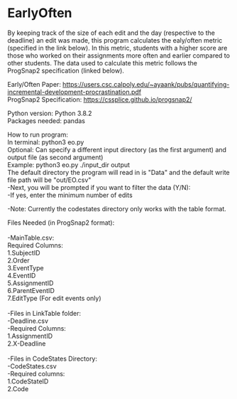 # EarlyOften

By keeping track of the size of each edit and the day (respective to the deadline) an edit was made, this program calculates the ealy/often metric (specified in the link below). In this metric, students with a higher score are those who worked on their assignments more often and earlier compared to other students. The data used to calculate this metric follows the ProgSnap2 specification (linked below). <br/>

Early/Often Paper: https://users.csc.calpoly.edu/~ayaank/pubs/quantifying-incremental-development-procrastination.pdf <br/>
ProgSnap2 Specification: https://cssplice.github.io/progsnap2/<br/>

Python version: Python 3.8.2 <br/>
Packages needed: pandas

How to run program: <br/>
In terminal: python3 eo.py<br>
Optional: Can specify a different input directory (as the first argument) and output file (as second argument)<br/>
Example: python3 eo.py ./input_dir output<br/>
The default directory the program will read in is "Data" and the default write file path will be "out/EO.csv"<br/>
-Next, you will be prompted if you want to filter the data (Y/N): <br/>
-If yes, enter the minimum number of edits <br/>

-Note: Currently the codestates directory only works with the table format. <br/>

Files Needed (in ProgSnap2 format):<br/><br/>
-MainTable.csv: <br/>
Required Columns:<br/>
1.SubjectID<br/>
2.Order<br/>
3.EventType<br/>
4.EventID<br/>
5.AssignmentID<br/>
6.ParentEventID<br/>
7.EditType (For edit events only)<br/> <br/>
-Files in LinkTable folder:<br/>
-Deadline.csv<br/>
-Required Columns:<br/>
1.AssignmentID <br/>
2.X-Deadline <br/><br/>
-Files in CodeStates Directory:<br/>
-CodeStates.csv<br/>
-Required columns: <br/>
1.CodeStateID<br/>
2.Code <br/><br/>
